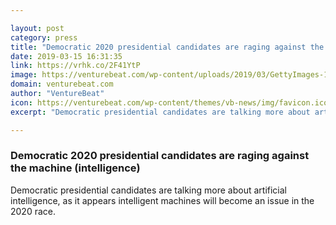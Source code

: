 ```yaml
---

layout: post
category: press
title: "Democratic 2020 presidential candidates are raging against the machine (intelligence)"
date: 2019-03-15 16:31:35
link: https://vrhk.co/2F41YtP
image: https://venturebeat.com/wp-content/uploads/2019/03/GettyImages-1130582081.jpg?w=1200&strip=all
domain: venturebeat.com
author: "VentureBeat"
icon: https://venturebeat.com/wp-content/themes/vb-news/img/favicon.ico
excerpt: "Democratic presidential candidates are talking more about artificial intelligence, as it appears intelligent machines will become an issue in the 2020 race."

---
```


### Democratic 2020 presidential candidates are raging against the machine (intelligence)

Democratic presidential candidates are talking more about artificial intelligence, as it appears intelligent machines will become an issue in the 2020 race.